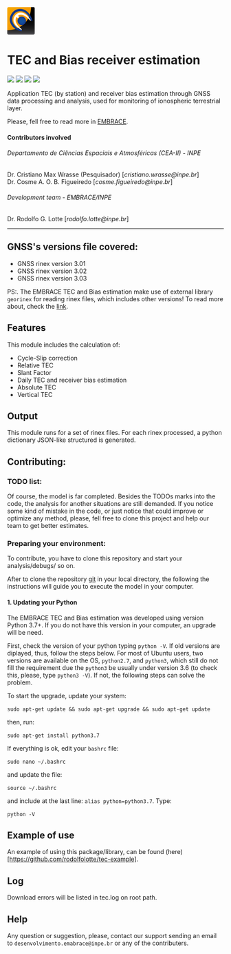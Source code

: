 <img src="sw_logo.png" width="64">

# TEC and Bias receiver estimation
[![](https://img.shields.io/github/license/embrace-inpe/swds-api-downloader.svg)](https://github.com/embrace-inpe/swds-api-downloader/blob/master/LICENSE)
[![](https://img.shields.io/badge/python-3-blue.svg)](https://www.python.org/)
[![](https://img.shields.io/badge/INPE-EMBRACE-orange.svg)](http://www2.inpe.br/climaespacial/portal/pt/)
[![](https://img.shields.io/badge/coverave-20%25-orange.svg)](https://github.com/embrace-inpe/swds-api-downloader)

Application TEC (by station) and receiver bias estimation through GNSS data processing and analysis, used for monitoring of ionospheric terrestrial layer. 

Please, fell free to read more in [EMBRACE](http://www2.inpe.br/climaespacial/portal/pt/).

#### Contributors involved
###### Departamento de Ciências Espaciais e Atmosféricas (CEA-II) - INPE
Dr. Cristiano Max Wrasse (Pesquisador) [_cristiano.wrasse@inpe.br_]  
Dr. Cosme A. O. B. Figueiredo [_cosme.figueiredo@inpe.br_]  

###### Development team - EMBRACE/INPE
Dr. Rodolfo G. Lotte [_rodolfo.lotte@inpe.br_]  
 
***
## GNSS's versions file covered:
- GNSS rinex version 3.01
- GNSS rinex version 3.02
- GNSS rinex version 3.03

PS:. The EMBRACE TEC and Bias estimation make use of external library `georinex` for reading rinex files, which includes 
other versions! To read more about, check the [link](https://pypi.org/project/georinex/).

## Features
This module includes the calculation of:

- Cycle-Slip correction
- Relative TEC
- Slant Factor
- Daily TEC and receiver bias estimation
- Absolute TEC
- Vertical TEC

## Output
This module runs for a set of rinex files. For each rinex processed, a python dictionary JSON-like structured is generated.

## Contributing:
### TODO list: 
Of course, the model is far completed. Besides the TODOs marks into the code, the analysis for another 
situations are still demanded. If you notice some kind of mistake in the code, or just notice that could improve or 
optimize any method, please, fell free to clone this project and help our team to get better estimates.

### Preparing your environment:
To contribute, you have to clone this repository and start your analysis/debugs/ so on.

After to clone the repository [git](https://github.com/embrace-inpe/tec) in your local directory, 
the following the instructions will guide you to execute the model in your computer.

#### 1. Updating your Python
The EMBRACE TEC and Bias estimation was developed using version Python 3.7+. If you do not have this version in your computer, an upgrade will be need. 

First, check the version of your python typing `python -V`. If old versions are diplayed, thus, follow the steps below. For most of Ubuntu users, two versions are available on the OS, `python2.7`, and `python3`, which still do not fill the requirement due the `python3` be usually under version 3.6 (to check this, please, type `python3 -V`). If not, the following steps can solve the problem.

To start the upgrade, update your system:
```
sudo apt-get update && sudo apt-get upgrade && sudo apt-get update
```
then, run:
```
sudo apt-get install python3.7
```

If everything is ok, edit your `bashrc` file:
```
sudo nano ~/.bashrc
```
and update the file:
```
source ~/.bashrc
```

and include at the last line: `alias python=python3.7`. Type:
```
python -V
``` 

## Example of use
An example of using this package/library, can be found (here)[https://github.com/rodolfolotte/tec-example].

## Log
Download errors will be listed in tec.log on root path.

## Help
Any question or suggestion, please, contact our support sending an email to `desenvolvimento.emabrace@inpe.br` or any 
of the contributers.


